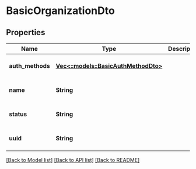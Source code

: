 # BasicOrganizationDto

## Properties
| Name             | Type                                                           | Description | Notes                        |
| ---------------- | -------------------------------------------------------------- | ----------- | ---------------------------- |
| **auth_methods** | [**Vec<::models::BasicAuthMethodDto>**](BasicAuthMethodDto.md) |             | [optional] [default to null] |
| **name**         | **String**                                                     |             | [optional] [default to null] |
| **status**       | **String**                                                     |             | [optional] [default to null] |
| **uuid**         | **String**                                                     |             | [optional] [default to null] |

[[Back to Model list]](../README.md#documentation-for-models) [[Back to API list]](../README.md#documentation-for-api-endpoints) [[Back to README]](../README.md)
